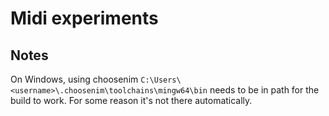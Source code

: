# Midi experiments

## Notes

On Windows, using choosenim ```C:\Users\<username>\.choosenim\toolchains\mingw64\bin``` needs to be in path for the build to work. For some reason it's not there automatically.
